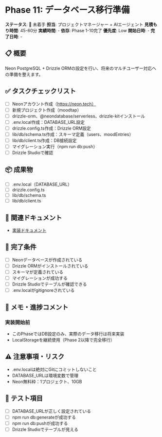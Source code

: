 # Phase 11: データベース移行準備

**ステータス**: 🔴 未着手
**担当**: プロジェクトマネージャー + AIエージェント
**見積もり時間**: 45-60分
**実績時間**: -
**依存**: Phase 1-10完了
**優先度**: Low
**開始日時**: -
**完了日時**: -

## 📋 概要

Neon PostgreSQL + Drizzle ORMの設定を行い、将来のマルチユーザー対応への準備を整えます。

## ✅ タスクチェックリスト

- [ ] Neonアカウント作成（https://neon.tech）
- [ ] 新規プロジェクト作成（moodtap）
- [ ] drizzle-orm、@neondatabase/serverless、drizzle-kitインストール
- [ ] .env.local作成：DATABASE_URL設定
- [ ] drizzle.config.ts作成：Drizzle ORM設定
- [ ] lib/db/schema.ts作成：スキーマ定義（users、moodEntries）
- [ ] lib/db/client.ts作成：DB接続設定
- [ ] マイグレーション実行（npm run db:push）
- [ ] Drizzle Studioで確認

## 📦 成果物

- [ ] .env.local（DATABASE_URL）
- [ ] drizzle.config.ts
- [ ] lib/db/schema.ts
- [ ] lib/db/client.ts

## 🔗 関連ドキュメント

- [実装ドキュメント](../../implementation/20251023_11-database-migration.md)

## 🎯 完了条件

- [ ] Neonデータベースが作成されている
- [ ] Drizzle ORMがインストールされている
- [ ] スキーマが定義されている
- [ ] マイグレーションが成功する
- [ ] Drizzle Studioでテーブルが確認できる
- [ ] .env.localがgitignoreされている

## 📝 メモ・進捗コメント

### 実装開始前
- このPhaseではDB設定のみ、実際のデータ移行は将来実装
- LocalStorageを継続使用（Phase 2以降で完全移行）

## ⚠️ 注意事項・リスク

- .env.localは絶対にGitにコミットしないこと
- DATABASE_URLは環境変数で管理
- Neon無料枠：1プロジェクト、10GB

## 🧪 テスト項目

- [ ] DATABASE_URLが正しく設定されている
- [ ] npm run db:generateが成功する
- [ ] npm run db:pushが成功する
- [ ] Drizzle Studioでテーブルが見える

